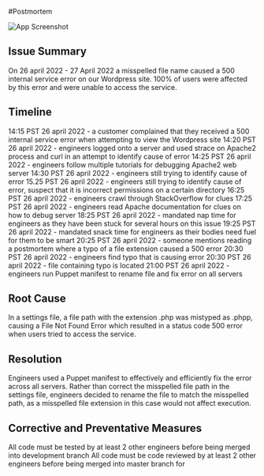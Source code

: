 #Postmortem

![App Screenshot](https://previews.123rf.com/images/get4net/get4net1902/get4net190203516/116219791-bug-fix-or-repair.jpg?fj=1)


## Issue Summary
On 26 april 2022 - 27 April 2022 a misspelled file name caused a 500 internal service error on our Wordpress site. 100% of users were affected by this error and were unable to access the service.

## Timeline
14:15 PST 26 april 2022 - a customer complained that they received a 500 internal service error when attempting to view the Wordpress site
14:20 PST 26 april 2022 - engineers logged onto a server and used strace on Apache2 process and curl in an attempt to identify cause of error
14:25 PST 26 april 2022 - engineers follow multiple tutorials for debugging Apache2 web server
14:30 PST 26 april 2022 - engineers still trying to identify cause of error
15.25 PST 26 april 2022 - engineers still trying to identify cause of error, suspect that it is incorrect permissions on a certain directory
16:25 PST 26 april 2022 - engineers crawl through StackOverflow for clues
17:25 PST 26 april 2022 - engineers read Apache documentation for clues on how to debug server
18:25 PST 26 april 2022 - mandated nap time for engineers as they have been stuck for several hours on this issue
19:25 PST 26 april 2022 - mandated snack time for engineers as their bodies need fuel for them to be smart
20:25 PST 26 april 2022 - someone mentions reading a postmortem where a typo of a file extension caused a 500 error
20:30 PST 26 april 2022 - engineers find typo that is causing error
20:30 PST 26 april 2022 - file containing typo is located
21:00 PST 26 april 2022 - engineers run Puppet manifest to rename file and fix error on all servers
## Root Cause
In a settings file, a file path with the extension .php was mistyped as .phpp, causing a File Not Found Error which resulted in a status code 500 error when users tried to access the service.

## Resolution
Engineers used a Puppet manifest to effectively and efficiently fix the error across all servers. Rather than correct the misspelled file path in the settings file, engineers decided to rename the file to match the misspelled path, as a misspelled file extension in this case would not affect execution.

## Corrective and Preventative Measures
All code must be tested by at least 2 other engineers before being merged into development branch
All code must be code reviewed by at least 2 other engineers before being merged into master branch for 
